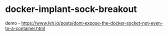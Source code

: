 # docker-implant-sock-breakout
demo - https://www.lvh.io/posts/dont-expose-the-docker-socket-not-even-to-a-container.html

